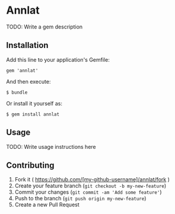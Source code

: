 # Annlat

TODO: Write a gem description

## Installation

Add this line to your application's Gemfile:

    gem 'annlat'

And then execute:

    $ bundle

Or install it yourself as:

    $ gem install annlat

## Usage

TODO: Write usage instructions here

## Contributing

1. Fork it ( https://github.com/[my-github-username]/annlat/fork )
2. Create your feature branch (`git checkout -b my-new-feature`)
3. Commit your changes (`git commit -am 'Add some feature'`)
4. Push to the branch (`git push origin my-new-feature`)
5. Create a new Pull Request
